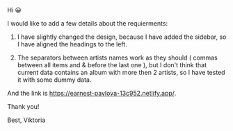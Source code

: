 Hi 😀

I would like to add a few details about the requierments:

1. I have slightly changed the design, because I have added the sidebar, so I have aligned the headings to the left.

2. The separators between artists names work as they should ( commas between all items and & before the last one ), but I don't think that current data contains an album with more then 2 artists, so I have tested it with some dummy data.

And the link is https://earnest-pavlova-13c952.netlify.app/.

Thank you!

Best,
Viktoria
